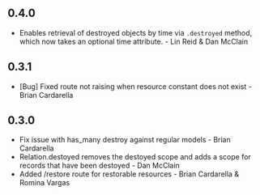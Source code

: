 ## 0.4.0
* Enables retrieval of destroyed objects by time via `.destroyed`
  method, which now takes an optional time attribute. - Lin Reid & Dan
McClain

## 0.3.1

* [Bug] Fixed route not raising when resource constant does not exist -
  Brian Cardarella

## 0.3.0

* Fix issue with has_many destroy against regular models - Brian
  Cardarella
* Relation.destoyed removes the destoyed scope and adds a scope 
  for records that have been destoyed - Dan McClain
* Added /restore route for restorable resources - Brian Cardarella &
  Romina Vargas
